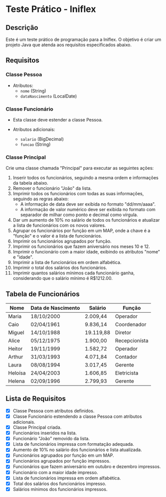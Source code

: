 # Teste Prático - Iniflex

## Descrição

Este é um teste prático de programação para a Iniflex. O objetivo é criar um projeto Java que atenda aos requisitos especificados abaixo.

## Requisitos

### Classe Pessoa

- Atributos:
  - `nome` (String)
  - `dataNascimento` (LocalDate)

### Classe Funcionário

- Esta classe deve estender a classe Pessoa.

- Atributos adicionais:
  - `salario` (BigDecimal)
  - `funcao` (String)

### Classe Principal

Crie uma classe chamada "Principal" para executar as seguintes ações:

1. Inserir todos os funcionários, seguindo a mesma ordem e informações da tabela abaixo.
2. Remover o funcionário "João" da lista.
3. Imprimir todos os funcionários com todas as suas informações, seguindo as regras abaixo:
   - A informação de data deve ser exibida no formato "dd/mm/aaaa".
   - A informação de valor numérico deve ser exibida no formato com separador de milhar como ponto e decimal como vírgula.
4. Dar um aumento de 10% no salário de todos os funcionários e atualizar a lista de funcionários com os novos valores.
5. Agrupar os funcionários por função em um MAP, onde a chave é a "função" e o valor é a lista de funcionários.
6. Imprimir os funcionários agrupados por função.
7. Imprimir os funcionários que fazem aniversário nos meses 10 e 12.
8. Imprimir o funcionário com a maior idade, exibindo os atributos "nome" e "idade".
9. Imprimir a lista de funcionários em ordem alfabética.
10. Imprimir o total dos salários dos funcionários.
11. Imprimir quantos salários mínimos cada funcionário ganha, considerando que o salário mínimo é R$1212.00.

## Tabela de Funcionários

| Nome      | Data de Nascimento | Salário   | Função    
| --------- | ------------------ | --------- | --------- 
|Maria      | 18/10/2000         | 2.009,44  | Operador  
|Caio       | 02/04/1961         | 9.836,14  | Coordenador 
|Miguel     | 14/10/1988         | 19.119,88 | Diretor   
|Alice      | 05/12/1975         | 1.900,00  | Recepcionísta 
|Heitor     | 19/11/1999         | 1.582,72  | Operador  
|Arthur     | 31/03/1993         | 4.071,84  | Contador  
|Laura      | 08/08/1994         | 3.017,45  | Gerente   
|Heloísa    | 24/04/2003         | 1.606,85  | Eletricista 
|Helena     | 02/09/1996         | 2.799,93  | Gerente  

## Lista de Requisitos

- [x] Classe Pessoa com atributos definidos.
- [x] Classe Funcionário estendendo a classe Pessoa com atributos adicionais.
- [x] Classe Principal criada.
- [x] Funcionários inseridos na lista.
- [x] Funcionário "João" removido da lista.
- [x] Lista de funcionários impressa com formatação adequada.
- [x] Aumento de 10% no salário dos funcionários e lista atualizada.
- [x] Funcionários agrupados por função em um MAP.
- [x] Funcionários agrupados por função impressos.
- [x] Funcionários que fazem aniversário em outubro e dezembro impressos.
- [x] Funcionário com a maior idade impresso.
- [x] Lista de funcionários impressa em ordem alfabética.
- [x] Total dos salários dos funcionários impresso.
- [x] Salários mínimos dos funcionários impressos.
